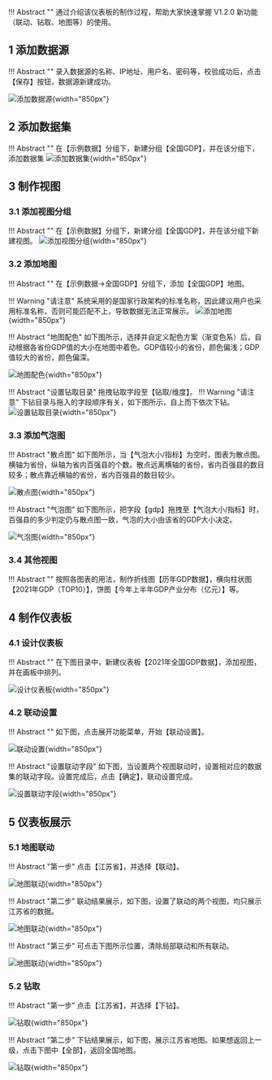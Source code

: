 !!! Abstract ""
    通过介绍该仪表板的制作过程，帮助大家快速掌握 V1.2.0 新功能（联动、钻取、地图等）的使用。

## 1 添加数据源

!!! Abstract ""
    录入数据源的名称、IP地址、用户名、密码等，校验成功后，点击【保存】按钮，数据源新建成功。

![添加数据源](../img/demo/全国GDP/新建数据源.png){width="850px"}
## 2 添加数据集

!!! Abstract ""
    在【示例数据】分组下，新建分组【全国GDP】，并在该分组下，添加数据集
![添加数据集](../img/demo/全国GDP/新建数据集分组.png){width="850px"}

## 3 制作视图
### 3.1 添加视图分组

!!! Abstract ""
    在【示例数据】分组下，新建分组【全国GDP】，并在该分组下新建视图。
![添加视图分组](../img/demo/全国GDP/新建视图分组.png){width="850px"}

### 3.2 添加地图

!!! Abstract ""
    在【示例数据->全国GDP】分组下，添加【全国GDP】地图。

!!! Warning "请注意"
    系统采用的是国家行政架构的标准名称，因此建议用户也采用标准名称，否则可能匹配不上，导致数据无法正常展示。
![添加地图](../img/demo/全国GDP/全国GDP地图.png){width="850px"}

!!! Abstract "地图配色"
    如下图所示，选择并自定义配色方案（渐变色系）后，自动根据各省份GDP值的大小在地图中着色。GDP值较小的省份，颜色偏浅；GDP值较大的省份，颜色偏深。

![地图配色](../img/demo/全国GDP/全国GDP地图_配色.png){width="850px"}

!!! Abstract "设置钻取目录"
    拖拽钻取字段至【钻取/维度】。
!!! Warning "请注意"
    下钻目录与拖入的字段顺序有关，如下图所示，自上而下依次下钻。
![设置钻取目录](../img/demo/全国GDP/全国GDP地图_设置钻取目录.png){width="850px"}
### 3.3 添加气泡图

!!! Abstract "散点图"
    如下图所示，当【气泡大小/指标】为空时，图表为散点图。横轴为省份，纵轴为省内百强县的个数。散点远离横轴的省份，省内百强县的数目较多；散点靠近横轴的省份，省内百强县的数目较少。

![散点图](../img/demo/全国GDP/散点图.png){width="850px"}

!!! Abstract "气泡图"
    如下图所示，把字段【gdp】拖拽至【气泡大小/指标】时，百强县的多少判定仍与散点图一致，气泡的大小由该省的GDP大小决定。

![气泡图](../img/demo/全国GDP/气泡图.png){width="850px"}
### 3.4 其他视图

!!! Abstract ""
    按照各图表的用法，制作折线图【历年GDP数据】，横向柱状图【2021年GDP（TOP10）】，饼图【今年上半年GDP产业分布（亿元）】等。

## 4 制作仪表板
### 4.1 设计仪表板

!!! Abstract ""
    在下图目录中，新建仪表板【2021年全国GDP数据】，添加视图，并在画板中排列。

![设计仪表板](../img/demo/全国GDP/2021年全国GDP数据.png){width="850px"}

### 4.2 联动设置

!!! Abstract ""
    如下图，点击展开功能菜单，开始【联动设置】。

![联动设置](../img/demo/全国GDP/联动设置.png){width="850px"}

!!! Abstract "设置联动字段"
    如下图，当设置两个视图联动时，设置相对应的数据集的联动字段。设置完成后，点击【确定】，联动设置完成。

![设置联动字段](../img/demo/全国GDP/联动设置_字段关联.png){width="850px"}

## 5 仪表板展示
### 5.1 地图联动

!!! Abstract "第一步"
    点击【江苏省】，并选择【联动】。

![地图联动](../img/demo/全国GDP/仪表板展示_选择联动.png){width="850px"}

!!! Abstract "第二步"
    联动结果展示，如下图，设置了联动的两个视图，均只展示江苏省的数据。

![地图联动](../img/demo/全国GDP/仪表板展示_展示联动.png){width="850px"}

!!! Abstract "第三步"
    可点击下图所示位置，清除局部联动和所有联动。

![地图联动](../img/demo/全国GDP/仪表板展示_清除联动.png){width="850px"}

### 5.2 钻取

!!! Abstract "第一步"
    点击【江苏省】，并选择【下钻】。

![钻取](../img/demo/全国GDP/仪表板展示_选择下钻.png){width="850px"}

!!! Abstract "第二步"
    下钻结果展示，如下图，展示江苏省地图。如果想返回上一级，点击下图中【全部】，返回全国地图。

![钻取](../img/demo/全国GDP/仪表板展示_展示下钻.png){width="850px"}
